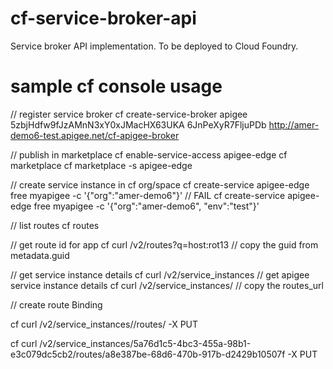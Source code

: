 # cf-service-broker-api
Service broker API implementation. To be deployed to Cloud Foundry.

# sample cf console usage
// register service broker
cf create-service-broker apigee 5zbjHdfw9fJzAMnN3xY0xJMacHX63UKA 6JnPeXyR7FljuPDb http://amer-demo6-test.apigee.net/cf-apigee-broker

// publish in marketplace
cf enable-service-access apigee-edge
cf marketplace
cf marketplace -s apigee-edge

// create service instance in cf org/space
cf create-service apigee-edge free myapigee -c '{"org":"amer-demo6"}' // FAIL
cf create-service apigee-edge free myapigee -c '{"org":"amer-demo6", "env":"test"}'

// list routes
cf routes

// get route id for app
cf curl /v2/routes?q=host:rot13
// copy the guid from metadata.guid

// get service instance details
cf curl /v2/service_instances
// get apigee service instance details
cf curl /v2/service_instances/<guid>
// copy the routes_url

// create route Binding

cf curl /v2/service_instances/<instanced id>/routes/<app route guid> -X PUT

cf curl /v2/service_instances/5a76d1c5-4bc3-455a-98b1-e3c079dc5cb2/routes/a8e387be-68d6-470b-917b-d2429b10507f -X PUT
